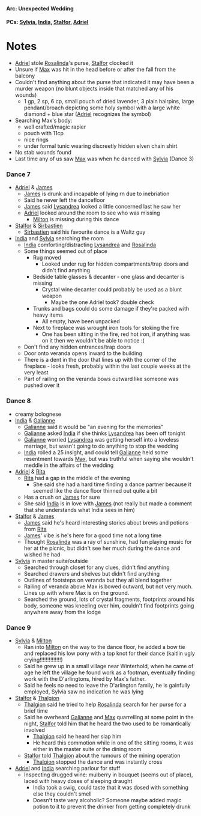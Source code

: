 #### Arc: Unexpected Wedding
#### PCs: [Sylvia](PCs/Past/Sylvia.md), [India](PCs/Current/India.md), [Stalfor](PCs/Current/Stalfor.md), [Adriel](PCs/Past/Adriel.md)

# Notes

- [Adriel](PCs/Past/Adriel.md) stole [Rosalinda](NPCs/Living/Rosalinda.md)'s purse, [Stalfor](PCs/Current/Stalfor.md) clocked it
- Unsure if [Max](NPCs/Deceased/Max.md) was hit in the head before or after the fall from the balcony
- Couldn't find anything about the purse that indicated it may have been a murder weapon (no blunt objects inside that matched any of his wounds)
	- 1 gp, 2 sp, 6 cp, small pouch of dried lavender, 3 plain hairpins, large pendant/broach depicting some holy symbol with a large white diamond + blue star ([Adriel](PCs/Past/Adriel.md) recognizes the symbol)
- Searching Max's body:
	- well crafted/magic rapier
	- pouch with 11cp 
	- nice rings
	- under formal tunic wearing discreetly hidden elven chain shirt
- No stab wounds found
- Last time any of us saw [Max](NPCs/Deceased/Max.md) was when he danced with [Sylvia](PCs/Past/Sylvia.md) (Dance 3)

### Dance 7
- [Adriel](PCs/Past/Adriel.md) & [James](NPCs/Living/James.md)
	- [James](NPCs/Living/James.md) is drunk and incapable of lying rn due to inebriation
	- Said he never left the dancefloor
	- [James](NPCs/Living/James.md) said [Lysandrea](NPCs/Living/Lysandrea.md) looked a little concerned last he saw her
	- [Adriel](PCs/Past/Adriel.md) looked around the room to see who was missing
		- [Milton](NPCs/Living/Milton.md) is missing during this dance 
- [Stalfor](PCs/Current/Stalfor.md) & [Sirbastien](NPCs/Living/Sirbastien.md)
	- [Sirbastien](NPCs/Living/Sirbastien.md) said his favourite dance is a Waltz guy
- [India](PCs/Current/India.md) and [Sylvia](PCs/Past/Sylvia.md) searching the room
	- [India](PCs/Current/India.md) comforting/distracting [Lysandrea](NPCs/Living/Lysandrea.md) and [Rosalinda](NPCs/Living/Rosalinda.md)
	- Some things seemed out of place
		- Rug moved
			- Looked under rug for hidden compartments/trap doors and didn't find anything
		- Bedside table glasses & decanter - one glass and decanter is missing
			- Crystal wine decanter could probably be used as a blunt weapon
				- Maybe the one Adriel took? double check
		- Trunks and bags could do some damage if they're packed with heavy items
			- All empty, have been unpacked
		- Next to fireplace was wrought iron tools for stoking the fire
			- One has been sitting in the fire, red hot iron, if anything was on it then we wouldn't be able to notice :( 
	- Don't find any hidden entrances/trap doors
	- Door onto veranda opens inward to the building
	- There is a dent in the door that lines up with the corner of the fireplace - looks fresh, probably within the last couple weeks at the very least
	- Part of railing on the veranda bows outward like someone was pushed over it 

### Dance 8
- creamy bolognese
- [India](PCs/Current/India.md) & [Galianne](NPCs/Living/Galianne.md)
	- [Galianne](NPCs/Living/Galianne.md) said it would be "an evening for the memories"
	- [Galianne](NPCs/Living/Galianne.md) asked [India](PCs/Current/India.md) if she thinks [Lysandrea](NPCs/Living/Lysandrea.md) has been off tonight
	- [Galianne](NPCs/Living/Galianne.md) worried [Lysandrea](NPCs/Living/Lysandrea.md) was getting herself into a loveless marriage, but wasn't going to do anything to stop the wedding
	- [India](PCs/Current/India.md) rolled a 25 insight, and could tell [Galianne](NPCs/Living/Galianne.md) held some resentment towards [Max](NPCs/Deceased/Max.md), but was truthful when saying she wouldn't meddle in the affairs of the wedding
- [Adriel](PCs/Past/Adriel.md) & [Rita](NPCs/Living/Rita.md)
	- [Rita](NPCs/Living/Rita.md) had a gap in the middle of the evening
		- She said she had a hard time finding a dance partner because it seemed like the dance floor thinned out quite a bit
	- Has a crush on [James](NPCs/Living/James.md) for sure
	- She said [India](PCs/Current/India.md) is in love with [James](NPCs/Living/James.md) (not really but made a comment that she understands what India sees in him) 
- [Stalfor](PCs/Current/Stalfor.md) & [James](NPCs/Living/James.md)
	- [James](NPCs/Living/James.md) said he's heard interesting stories about brews and potions from [Rita](NPCs/Living/Rita.md)
	- [James](NPCs/Living/James.md)' vibe is he's here for a good time not a long time
	- Thought [Rosalinda](NPCs/Living/Rosalinda.md) was a ray of sunshine, had fun playing music for her at the picnic, but didn't see her much during the dance and wished he had
- [Sylvia](PCs/Past/Sylvia.md) in master suite/outside
	- Searched through closet for any clues, didn't find anything
	- Searched drawers and shelves but didn't find anything
	- Outlines of footsteps on veranda but they all blend together
	- Railing of veranda above Max is bowed outward, but not very much. Lines up with where Max is on the ground.
	- Searched the ground, lots of crystal fragments, footprints around his body, someone was kneeling over him, couldn't find footprints going anywhere away from the lodge

### Dance 9
- [Sylvia](PCs/Past/Sylvia.md) & [Milton](NPCs/Living/Milton.md)
	- Ran into [Milton](NPCs/Living/Milton.md) on the way to the dance floor, he added a bow tie and replaced his low pony with a top knot for their dance (kaitlin ugly crying!!!!!!!!!!!!!!)
	- Said he grew up in a small village near Winterhold, when he came of age he left the village he found work as a footman, eventually finding work with the D'arlingtons, hired by Max's father.
	- Said he feels no need to leave the D'arlington family, he is gainfully employed, Sylvia saw no indication he was lying
- [Stalfor](PCs/Current/Stalfor.md) & [Thalgion](NPCs/Deceased/Thalgion.md)
	- [Thalgion](NPCs/Deceased/Thalgion.md) said he tried to help [Rosalinda](NPCs/Living/Rosalinda.md) search for her purse for a brief time
	- Said he overheard [Galianne](NPCs/Living/Galianne.md) and [Max](NPCs/Deceased/Max.md) quarrelling at some point in the night, [Stalfor](PCs/Current/Stalfor.md) told him that he heard the two used to be romantically involved
		- [Thalgion](NPCs/Deceased/Thalgion.md) said he heard her slap him
		- He heard this commotion while in one of the sitting rooms, it was either in the master suite or the dining room
	- [Stalfor](PCs/Current/Stalfor.md) told [Thalgion](NPCs/Deceased/Thalgion.md) about the rumours of the mining operation
		- [Thalgion](NPCs/Deceased/Thalgion.md) stopped the dance and was instantly cross
- [Adriel](PCs/Past/Adriel.md) and [India](PCs/Current/India.md) searching parlour for stuff
	- Inspecting drugged wine: mulberry in bouquet (seems out of place), laced with heavy doses of sleeping draught
		- India took a swig, could taste that it was dosed with something else they couldn't smell
		- Doesn't taste very alcoholic? Someone maybe added magic potion to it to prevent the drinker from getting completely drunk